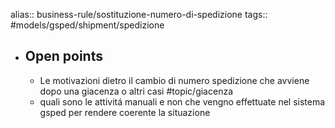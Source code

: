 alias:: business-rule/sostituzione-numero-di-spedizione
tags:: #models/gsped/shipment/spedizione

- ## Open points
	- Le motivazioni dietro il cambio di numero spedizione che avviene dopo una giacenza o altri casi #topic/giacenza
	- quali sono le attivitá manuali e non che vengno effettuate nel sistema gsped per rendere coerente la situazione